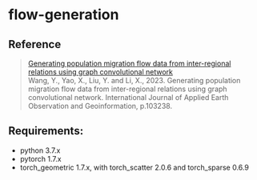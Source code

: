 # flow-generation

## Reference
> [Generating population migration flow data from inter-regional relations using graph convolutional network](https://doi.org/10.1016/j.jag.2023.103238)</br>
> Wang, Y., Yao, X., Liu, Y. and Li, X., 2023. Generating population migration flow data from inter-regional relations using graph convolutional network. International Journal of Applied Earth Observation and Geoinformation, p.103238.</br>

## Requirements:
- python 3.7.x
- pytorch 1.7.x
- torch_geometric 1.7.x, with torch_scatter 2.0.6 and torch_sparse 0.6.9

